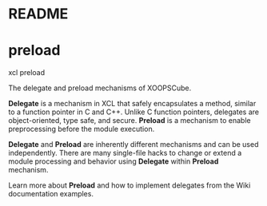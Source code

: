 README
====

# preload
xcl preload

The delegate and preload mechanisms of XOOPSCube.

**Delegate** is a mechanism in XCL that safely encapsulates a method, similar to a function pointer in C and C++. Unlike C function pointers, delegates are object-oriented, type safe, and secure.
**Preload** is a mechanism to enable preprocessing before the module execution.

**Delegate** and **Preload** are inherently different mechanisms and can be used independently.
There are many single-file hacks to change or extend a module processing and behavior using **Delegate** within **Preload** mechanism.

Learn more about **Preload** and how to implement delegates from the Wiki documentation examples.

